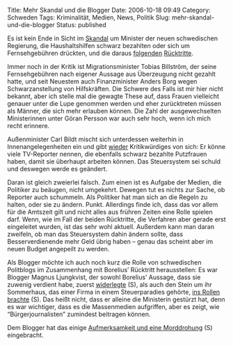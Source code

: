 Title: Mehr Skandal und die Blogger
Date: 2006-10-18 09:49
Category: Schweden
Tags: Kriminalität, Medien, News, Politik
Slug: mehr-skandal-und-die-blogger
Status: published

Es ist kein Ende in Sicht im
[Skandal](http://www.fiket.de/2006/10/11/der-erste-skandal/) um Minister
der neuen schwedischen Regierung, die Haushaltshilfen schwarz bezahlten
oder sich um Fernsehgebühren drückten, und die daraus
[folgenden](http://www.fiket.de/2006/10/14/handelministerin-tritt-zurueck/)
[Rücktritte](http://www.fiket.de/2006/10/16/der-zweite-ruecktritt/).

Immer noch in der Kritik ist Migrationsminister Tobias Billström, der
seine Fernsehgebühren nach eigener Aussage aus Überzeugung nicht gezahlt
hatte, und seit Neuestem auch Finanzminister Anders Borg wegen
Schwarzanstellung von Hilfskräften. Die Schwere des Falls ist mir hier
nicht bekannt, aber ich stelle mal die gewagte These auf, dass Frauen
vielleicht genauer unter die Lupe genommen werden und eher zurücktreten
müssen als Männer, die sich mehr erlauben können. Die Zahl der
ausgewechselten Ministerinnen unter Göran Persson war auch sehr hoch,
wenn ich mich recht erinnere.

Außenminister Carl Bildt mischt sich unterdessen weiterhin in
Innenangelegenheiten ein und gibt
[wieder](http://www.fiket.de/2006/10/14/handelministerin-tritt-zurueck/)
Kritikwürdiges von sich: Er könne viele TV-Reporter nennen, die
ebenfalls schwarz bezahlte Putzfrauen haben, damit sie überhaupt
arbeiten können. Das Steuersystem sei schuld und deswegen werde es
geändert.

Daran ist gleich zweierlei falsch. Zum einen ist es Aufgabe der Medien,
die Politiker zu beäugen, nicht umgekehrt. Dewegen tut es nichts zur
Sache, ob Reporter auch schummeln. Als Politiker hat man sich an die
Regeln zu halten, oder sie zu ändern. Punkt. Allerdings finde ich, dass
das vor allem für die Amtszeit gilt und nicht alles aus frühren Zeiten
eine Rolle spielen darf. Wenn, wie im Fall der beiden Rücktritte, die
Verfahren aber gerade erst eingeleitet wurden, ist das sehr wohl
aktuell. Außerdem kann man daran zweifeln, ob man das Steuersystem dahin
ändern sollte, dass Besserverdienende mehr Geld übrig haben – genau das
scheint aber im neuen Budget angepeilt zu werden.

Als Blogger möchte ich auch noch kurz die Rolle von schwedischen
Politblogs im Zusammenhang mit Borelius’ Rücktritt herausstellen: Es war
Blogger Magnus Ljungkvist, der sowohl Borelius’ Aussage, dass sie
zuwenig verdient habe, zuerst
[widerlegte](http://magnus.ljungkvist.nu/blogg/2006/10/09/borelius-avslojar-pigreform-bara-for-hogavlonade/)
(S), als auch den Stein um ihr Sommerhaus, das einer Firma in einem
Steuerparadies gehörte, [ins Rollen
brachte](http://magnus.ljungkvist.nu/blogg/2006/10/12/borelius-falsterbo-och-kanaloarna/)
(S). Das heißt nicht, dass er alleine die Ministerin gestürzt hat, denn
es war wichtiger, dass es die Massenmedien aufgriffen, aber es zeigt,
wie “Bürgerjournalisten” zumindest beitragen können.

Dem Blogger hat das einige [Aufmerksamkeit und eine
Morddrohung](http://magnus.ljungkvist.nu/blogg/2006/10/17/fifteen-minutes-of-fame/)
(S) eingebracht.

